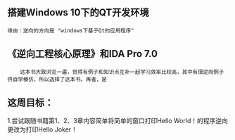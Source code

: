 ##  搭建Windows 10下的QT开发环境
    缘由：逆向的方向是 "windows下基于Qt的应用程序"



## 《逆向工程核心原理》和IDA Pro 7.0

    	这本书大致浏览一遍，觉得有例子和知识点互补一起学习效率比较高，其中有很逆向例子供自学模仿，所以选择了这本书。再者，是

## 这周目标：
1.尝试跟随书籍第1、2、3章内容简单将简单的窗口打印Hello World！的程序逆向更改为打印Hello Joker！

